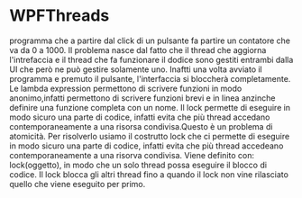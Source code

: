# WPFThreads
programma che a partire dal click di un pulsante fa partire un contatore che va da 0 a 1000.
Il problema nasce dal fatto che il thread che aggiorna l'intrefaccia e il thread che fa funzionare il dodice sono gestiti entrambi dalla UI che però ne può gestire solamente uno. Inaftti una volta avviato il programma e premuto il pulsante, l'interfaccia si bloccherà completamente.
Le lambda expression permettono di scrivere funzioni in modo anonimo,infatti permettono di scrivere funzioni brevi e in linea anzinche definire una funzione completa con un nome. 
Il lock permette di eseguire in modo sicuro una parte di codice, infatti evita che più thread accedano contemporaneamente a una risorsa condivisa.Questo è un problema di atomicità. 
Per risolverlo usiamo il costrutto lock che ci permette di eseguire in modo sicuro una parte di codice, infatti evita che più thread accedeano contemporaneamente a una risorva condivisa. Viene definito con: lock(oggetto), in modo che un solo thread possa eseguire il blocco di codice. Il lock blocca gli altri thread fino a quando il lock non vine rilasciato quello che viene eseguito per primo. 

